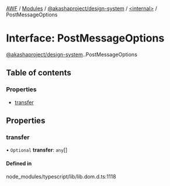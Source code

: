 [AWF](../README.md) / [Modules](../modules.md) / [@akashaproject/design-system](../modules/akashaproject_design_system.md) / [<internal\>](../modules/akashaproject_design_system._internal_.md) / PostMessageOptions

# Interface: PostMessageOptions

[@akashaproject/design-system](../modules/akashaproject_design_system.md).[<internal>](../modules/akashaproject_design_system._internal_.md).PostMessageOptions

## Table of contents

### Properties

- [transfer](akashaproject_design_system._internal_.PostMessageOptions.md#transfer)

## Properties

### transfer

• `Optional` **transfer**: `any`[]

#### Defined in

node_modules/typescript/lib/lib.dom.d.ts:1118
